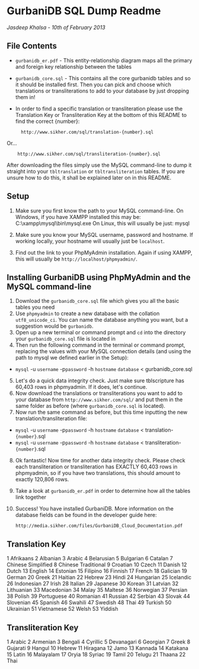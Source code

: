 # GurbaniDB SQL Dump Readme #
_Jasdeep Khalsa - 10th of February 2013_

## File Contents ##
* `gurbanidb_er.pdf` - This entity-relationship diagram maps all the 
primary and foreign key relationship between the tables
* `gurbanidb_core.sql` - This contains all the core gurbanidb tables and
so it should be installed first. Then you can pick and choose which
translations or transliterations to add to your database by just dropping
them in!
* In order to find a specific translation or transliteration please use the
Translation Key or Transliteration Key at the bottom of this README to find
the correct {number}:


		http://www.sikher.com/sql/translation-{number}.sql
		
Or...

		http://www.sikher.com/sql/transliteration-{number}.sql
		
After downloading the files simply use the MySQL command-line to dump it
straight into your `tbltranslation` or `tbltransliteration` tables. If you are
unsure how to do this, it shall be explained later on in this README.

## Setup ##
1. Make sure you first know the path to your MySQL command-line. On Windows,
if you have XAMPP installed this may be:
		C:\xampp\mysql\bin\mysql.exe
On Linux, this will usually be just:
		mysql
2. Make sure you know your MySQL username, password and hostname. If working
locally, your hostname will usually just be `localhost`.

3. Find out the link to your PhpMyAdmin installation. Again if using XAMPP,
this will usually be `http://localhost/phpmyadmin/`.

## Installing GurbaniDB using PhpMyAdmin and the MySQL command-line ##
1. Download the `gurbanidb_core.sql` file which gives you all the 
basic tables you need
2. Use `phpmyadmin` to create a new database with the collation 
`utf8_unicode_ci`. You can name the database anything you want, but a 
suggestion would be `gurbanidb`.
3. Open up a new terminal or command prompt and `cd` into the 
directory your `gurbanidb_core.sql` file is located in
4. Then run the following command in the terminal or command prompt, 
replacing the values with your MySQL connection details (and using the
path to mysql we defined earlier in the Setup):
* `mysql` -u `username` -p`password` -h `hostname` `database` < gurbanidb_core.sql
5. Let's do a quick data integrity check. Just make sure tblscripture
has 60,403 rows in phpmyadmin. If it does, let's continue.
6. Now download the translations or transliterations you want to add to
your database from `http://www.sikher.com/sql/` and put them in the same
folder as before (where `gurbanidb_core.sql` is located).
7. Now run the same command as before, but this time inputting the new
translation/transliteration file:
* `mysql` -u `username` -p`password` -h `hostname` `database` < translation-`{number}`.sql
* `mysql` -u `username` -p`password` -h `hostname` `database` < transliteration-`{number}`.sql
8. Ok fantastic! Now time for another data integrity check. Please check each
transliteration or transliteration has EXACTLY 60,403 rows in phpmyadmin, so if
you have two translations, this should amount to exactly 120,806 rows.
9. Take a look at `gurbanidb_er.pdf` in order to determine how all the tables
link together
10. Success! You have installed GurbaniDB. More information on the database fields can
be found in the developer guide here:

		http://media.sikher.com/files/GurbaniDB_Cloud_Documentation.pdf

## Translation Key ##
1 Afrikaans
2 Albanian
3 Arabic
4 Belarusian
5 Bulgarian
6 Catalan
7 Chinese Simplified
8 Chinese Traditional
9 Croatian
10 Czech
11 Danish
12 Dutch
13 English
14 Estonian
15 Filipino
16 Finnish
17 French
18 Galician
19 German
20 Greek
21 Haitian
22 Hebrew
23 Hindi
24 Hungarian
25 Icelandic
26 Indonesian
27 Irish
28 Italian
29 Japanese
30 Korean
31 Latvian
32 Lithuanian
33 Macedonian
34 Malay
35 Maltese
36 Norwegian
37 Persian
38 Polish
39 Portuguese
40 Romanian
41 Russian
42 Serbian
43 Slovak
44 Slovenian
45 Spanish
46 Swahili
47 Swedish
48 Thai
49 Turkish
50 Ukrainian
51 Vietnamese
52 Welsh
53 Yiddish

## Transliteration Key ##
1 Arabic
2 Armenian
3 Bengali
4 Cyrillic
5 Devanagari
6 Georgian
7 Greek
8 Gujarati
9 Hangul
10 Hebrew
11 Hiragana
12 Jamo
13 Kannada
14 Katakana
15 Latin
16 Malayalam
17 Oryia
18 Syriac
19 Tamil
20 Telugu
21 Thaana
22 Thai
